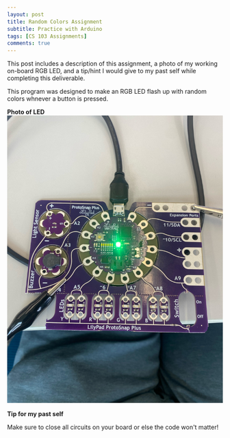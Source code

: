 ```yaml
---
layout: post
title: Random Colors Assignment 
subtitle: Practice with Arduino
tags: [CS 103 Assignments]
comments: true
---
```


This post includes a description of this assignment, a photo of my working on-board RGB LED, and a tip/hint I would give to my past self while completing this deliverable. 
 
This program was designed to make an RGB LED flash up with random colors whnever a button is pressed.  


**Photo of LED**
![RGB](https://github.com/iangdp/iangdp.github.io/blob/master/assets/img/IMG_2267.jpeg?raw=true)


**Tip for my past self**

Make sure to close all circuits on your board or else the code won't matter! 



